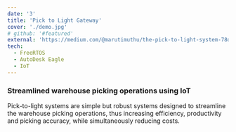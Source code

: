 ```yaml
---
date: '3'
title: 'Pick to Light Gateway'
cover: './demo.jpg'
# github: '#featured'
external: 'https://medium.com/@marutimuthu/the-pick-to-light-system-78d5c35c8057'
tech:
  - FreeRTOS
  - AutoDesk Eagle
  - IoT
---
```


### Streamlined warehouse picking operations using IoT

Pick-to-light systems are simple but robust systems designed to streamline the warehouse picking operations, thus increasing efficiency, productivity and picking accuracy, while simultaneously reducing costs.
